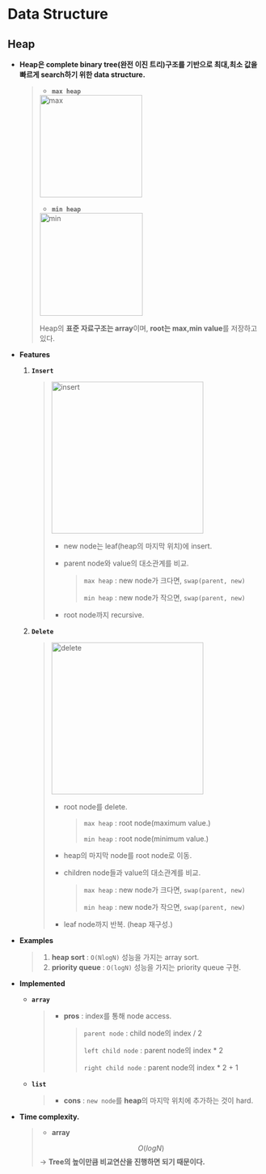 # Data Structure

## Heap

- **Heap은 complete binary tree(완전 이진 트리)구조를 기반으로 최대,최소 값을 빠르게 search하기 위한 data structure.**
  
  > * **`max heap`**
  >
  > <img width="202" alt="max" src="https://user-images.githubusercontent.com/23169707/73246166-43e18b80-41f1-11ea-9678-67844f685dc7.png">
  >
  > * **`min heap`**
  >
  > <img width="203" alt="min" src="https://user-images.githubusercontent.com/23169707/73246172-480da900-41f1-11ea-8b91-cac4ace9035d.png">
  >
  > Heap의 **표준 자료구조는 array**이며, **root는 max,min value**를 저장하고 있다.
  
- **Features**

  1. **`Insert`**
  
     > <img width="300" alt="insert" src="https://user-images.githubusercontent.com/23169707/73247667-c1f36180-41f4-11ea-9519-e5fa33eade0b.png">
     >
     > - new node는 leaf(heap의 마지막 위치)에 insert.
     >
     > - parent node와 value의 대소관계를 비교.
     >
     >   > `max heap` : new node가 크다면, `swap(parent, new)`
     >   >
     >   > `min heap` : new node가 작으면, `swap(parent, new)`
     >
     > - root node까지 recursive.
  
  2. **`Delete`**
  
     > <img width="300" alt="delete" src="https://user-images.githubusercontent.com/23169707/73248118-b3597a00-41f5-11ea-9fac-90b0c3d7a85c.png">
     >
     > * root node를 delete.
     >
     >   > `max heap` : root node(maximum value.)
     >   >
     >   > `min heap` : root node(minimum value.)
     >
     > * heap의 마지막 node를 root node로 이동.
     >
     > * children node들과 value의 대소관계를 비교.
     >
     >   > `max heap` : new node가 크다면, `swap(parent, new)`
     >   >
     >   > `min heap` : new node가 작으면, `swap(parent, new)`
     >
     > * leaf node까지 반복. (heap 재구성.)
  
- **Examples**

  > 1. **heap sort** : `O(NlogN)` 성능을 가지는 array sort.
  > 2. **priority queue** : `O(logN)` 성능을 가지는 priority queue 구현.


- **Implemented**

  * **`array`**

    > * **pros** : index를 통해 node access.
    >
    >   > `parent node` : child node의 index / 2
    >   >
    >   > `left child node` : parent node의 index * 2
    >   >
    >   > `right child node` : parent node의 index * 2 + 1
    
  * **`list`**
  
    > * **cons** : `new node`를 **heap**의 마지막 위치에 추가하는 것이 hard.


- **Time complexity.**

  > * **array** 
  >
  > $$
  > O(log N)
  > $$
  > → **Tree의 높이만큼 비교연산을 진행하면 되기 때문이다.**
  >

